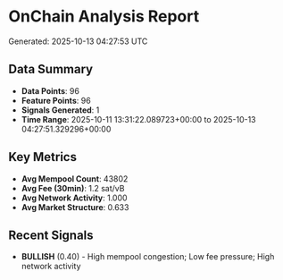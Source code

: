 # OnChain Analysis Report
Generated: 2025-10-13 04:27:53 UTC

## Data Summary
- **Data Points**: 96
- **Feature Points**: 96
- **Signals Generated**: 1
- **Time Range**: 2025-10-11 13:31:22.089723+00:00 to 2025-10-13 04:27:51.329296+00:00

## Key Metrics
- **Avg Mempool Count**: 43802
- **Avg Fee (30min)**: 1.2 sat/vB
- **Avg Network Activity**: 1.000
- **Avg Market Structure**: 0.633

## Recent Signals
- **BULLISH** (0.40) - High mempool congestion; Low fee pressure; High network activity
